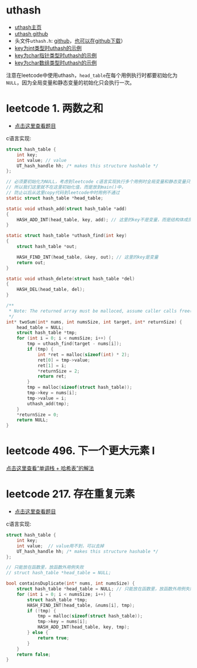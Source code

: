 # uthash

- [uthash主页](https://troydhanson.github.io/uthash/)
- [uthash github](https://github.com/troydhanson/uthash)
- 头文件`uthash.h`: [github](https://github.com/troydhanson/uthash/blob/master/src/uthash.h)，[也可以在github下载](https://gitee.com/chenxiaosonggitee/tmp/blob/master/algorithms/uthash.h)）
- [key为int类型时uthash的示例](https://gitee.com/chenxiaosonggitee/blog/blob/master/course/algorithm/src/hash-table/int-key-uthash.c)
- [key为char指针类型时uthash的示例](https://gitee.com/chenxiaosonggitee/blog/blob/master/course/algorithm/src/hash-table/char-ptr-key-uthash.c)
- [key为char数组类型时uthash的示例](https://gitee.com/chenxiaosonggitee/blog/blob/master/course/algorithm/src/hash-table/char-array-key-uthash.c)

注意在leetcode中使用uthash，`head_table`在每个用例执行时都要初始化为`NULL`，因为全局变量和静态变量的初始化只会执行一次。

# leetcode 1. 两数之和

- [点击这里查看题目](https://leetcode.cn/problems/two-sum/description/)

c语言实现:
```c
struct hash_table {
	int key;
	int value; // value
	UT_hash_handle hh; /* makes this structure hashable */
};

// 必须要初始化为NULL，考虑到leetcode c语言实现执行多个用例时全局变量和静态变量只会初始化一次，
// 所以我们这里就不在这里初始化值，而是放到main()中，
// 防止以后从这里copy代码到leetcode中时用例不通过
static struct hash_table *head_table;

static void uthash_add(struct hash_table *add)
{
	HASH_ADD_INT(head_table, key, add); // 这里的key不是变量，而是结构体成员名
}

static struct hash_table *uthash_find(int key)
{
	struct hash_table *out;

	HASH_FIND_INT(head_table, &key, out); // 这里的key是变量
	return out;
}

static void uthash_delete(struct hash_table *del)
{
	HASH_DEL(head_table, del);
}

/**
 * Note: The returned array must be malloced, assume caller calls free().
 */
int* twoSum(int* nums, int numsSize, int target, int* returnSize) {
    head_table = NULL;
    struct hash_table *tmp;
    for (int i = 0; i < numsSize; i++) {
        tmp = uthash_find(target - nums[i]);
        if (tmp) {
            int *ret = malloc(sizeof(int) * 2);
            ret[0] = tmp->value;
            ret[1] = i;
            *returnSize = 2;
            return ret;
        }
        tmp = malloc(sizeof(struct hash_table));
        tmp->key = nums[i];
        tmp->value = i;
        uthash_add(tmp);
    }
    *returnSize = 0;
    return NULL;
}
```

# leetcode 496. 下一个更大元素 I

[点击这里查看“单调栈 + 哈希表”的解法](https://chenxiaosong.com/course/algorithm/monotonic-stack.html)

# leetcode 217. 存在重复元素

- [点击这里查看题目](https://leetcode.cn/problems/contains-duplicate/description/)

c语言实现:
```c
struct hash_table {
	int key;
	int value;  // value用不到，可以去掉
	UT_hash_handle hh; /* makes this structure hashable */
};

// 只能放在函数里，放函数外用例失败
// struct hash_table *head_table = NULL;

bool containsDuplicate(int* nums, int numsSize) {
    struct hash_table *head_table = NULL; // 只能放在函数里，放函数外用例失败
    for (int i = 0; i < numsSize; i++) {
        struct hash_table *tmp;
        HASH_FIND_INT(head_table, &nums[i], tmp);
        if (!tmp) {
            tmp = malloc(sizeof(struct hash_table));
            tmp->key = nums[i];
            HASH_ADD_INT(head_table, key, tmp);
        } else {
            return true;
        }
    }
    return false;
}
```